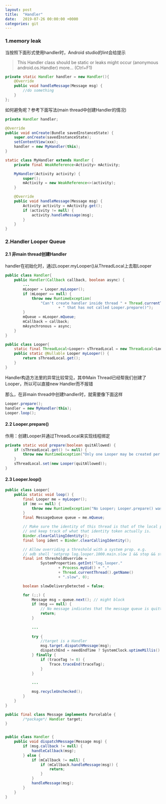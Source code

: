 ```yaml
---
layout: post
title:  "Handler"
date:   2019-07-26 00:00:00 +0000
categories: git
---
```



### 1.memory leak
当按照下面形式使用handler时，Android studio的lint会给提示
 >This Handler class should be static or leaks might occur (anonymous android.os.Handler) more... (Ctrl+F1)

```java
private static Handler handler = new Handler(){
	@Override
	public void handleMessage(Message msg) {
		//do something
	}
};
```

如何避免呢？参考下面写法(main thread中创建Handler的情况)

```java
private Handler handler;

@Override
public void onCreate(Bundle savedInstanceState) {
	super.onCreate(savedInstanceState);
	setContentView(xxx);
	handler = new MyHandler(this);
}

static class MyHandler extends Handler {
	private final WeakReference<Activity> mActivity;

	MyHandler(Activity activity) {
		super();
		mActivity = new WeakReference<>(activity);
	}

	@Override
	public void handleMessage(Message msg) {
		Activity activity = mActivity.get();
		if (activity != null) {
			activity.handleMessage(msg);
		}
	}
}

```

### 2.Handler Looper Queue
#### 2.1 非main thread创建Handler
handler在初始化时，通过Looper.myLooper()从ThreadLocal上去取Looper

```java
public class Handler{
	public Handler(Callback callback, boolean async) {
		...
		mLooper = Looper.myLooper();
		if (mLooper == null) {
			throw new RuntimeException(
				"Can't create handler inside thread " + Thread.currentThread()
						+ " that has not called Looper.prepare()");
		}
		mQueue = mLooper.mQueue;
		mCallback = callback;
		mAsynchronous = async;
	}	
}

public class Looper{
	static final ThreadLocal<Looper> sThreadLocal = new ThreadLocal<Looper>();
	public static @Nullable Looper myLooper() {
		return sThreadLocal.get();
	}
}
```

Handler构造方法里的异常比较常见，其中Main Thread已经帮我们创建了Looper，所以可以直接new Handler而不报错

那么，在非main thread中创建handler时，就需要像下面这样

```java
Looper.prepare();
handler = new MyHandler(this);
Looper.loop();
```

#### 2.2 Looper.prepare()

作用：创建Looper并通过ThreadLocal来实现线程绑定

```java
private static void prepare(boolean quitAllowed) {
	if (sThreadLocal.get() != null) {
		throw new RuntimeException("Only one Looper may be created per thread");
	}
	sThreadLocal.set(new Looper(quitAllowed));
}
```

#### 2.3 Looper.loop()
```java
public class Looper{
	public static void loop() {
		final Looper me = myLooper();
		if (me == null) {
			throw new RuntimeException("No Looper; Looper.prepare() wasn't called on this thread.");
		}
		final MessageQueue queue = me.mQueue;

		// Make sure the identity of this thread is that of the local process,
		// and keep track of what that identity token actually is.
		Binder.clearCallingIdentity();
		final long ident = Binder.clearCallingIdentity();

		// Allow overriding a threshold with a system prop. e.g.
		// adb shell 'setprop log.looper.1000.main.slow 1 && stop && start'
		final int thresholdOverride =
				SystemProperties.getInt("log.looper."
						+ Process.myUid() + "."
						+ Thread.currentThread().getName()
						+ ".slow", 0);

		boolean slowDeliveryDetected = false;

		for (;;) {
			Message msg = queue.next(); // might block
			if (msg == null) {
				// No message indicates that the message queue is quitting.
				return;
			}
			
			...
			
			try {
				//target is a Handler
				msg.target.dispatchMessage(msg);
				dispatchEnd = needEndTime ? SystemClock.uptimeMillis() : 0;
			} finally {
				if (traceTag != 0) {
					Trace.traceEnd(traceTag);
				}
			}
			
			...

			msg.recycleUnchecked();
		}
	}
}

public final class Message implements Parcelable {
	    /*package*/ Handler target;
}


public class Handler {
    public void dispatchMessage(Message msg) {
        if (msg.callback != null) {
            handleCallback(msg);
        } else {
            if (mCallback != null) {
                if (mCallback.handleMessage(msg)) {
                    return;
                }
            }
            handleMessage(msg);
        }
    }
}
```
